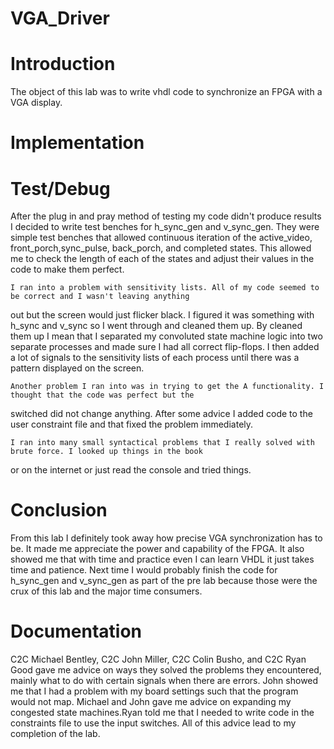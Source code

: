 VGA_Driver
==========

Introduction
============
The object of this lab was to write vhdl code to synchronize an FPGA with a VGA display.

Implementation
==============


Test/Debug
==========
After the plug in and pray method of testing my code didn't produce results I decided to write test benches 
for h_sync_gen and v_sync_gen. They were simple test benches that allowed continuous iteration of the active_video, 
front_porch,sync_pulse, back_porch, and completed states. This allowed me to check the length of each of the states 
and adjust their values in the code to make them perfect.

	I ran into a problem with sensitivity lists. All of my code seemed to be correct and I wasn't leaving anything 
out but the screen would just flicker black. I figured it was something with h_sync and v_sync so I went through and cleaned 
them up. By cleaned them up I mean that I separated my convoluted state machine logic into two separate processes and made sure 
I had all correct flip-flops. I then added a lot of signals to the sensitivity lists of each process until
there was a pattern displayed on the screen.

	Another problem I ran into was in trying to get the A functionality. I thought that the code was perfect but the
switched did not change anything. After some advice I added code to the user constraint file and that fixed the problem 
immediately.

	I ran into many small syntactical problems that I really solved with brute force. I looked up things in the book
or on the internet or just read the console and tried things.

Conclusion
==========
From this lab I definitely took away how precise VGA synchronization has to be. It made me appreciate
the power and capability of the FPGA. It also showed me that with time and practice even I can learn VHDL 
it just takes time and patience. Next time I would probably finish the code for h_sync_gen and v_sync_gen as
part of the pre lab because those were the crux of this lab and the major time consumers.


Documentation
=============
C2C Michael Bentley, C2C John Miller, C2C Colin Busho, and C2C Ryan Good gave me advice 
on ways they solved the problems they encountered, mainly what to do with certain signals
when there are errors. John showed me that I had a problem with my board settings such that
the program would not map. Michael and John gave me advice on expanding my congested state machines.Ryan 
told me that I needed to write code in the constraints file to use the input switches.
All of this advice lead to my completion of the lab.